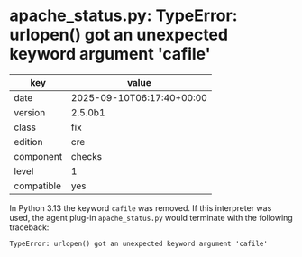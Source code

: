 [//]: # (werk v2)
# apache_status.py: TypeError: urlopen() got an unexpected keyword argument 'cafile'

key        | value
---------- | ---
date       | 2025-09-10T06:17:40+00:00
version    | 2.5.0b1
class      | fix
edition    | cre
component  | checks
level      | 1
compatible | yes

In Python 3.13 the keyword `cafile` was removed.
If this interpreter was used, the agent plug-in `apache_status.py` would terminate with the following traceback:
```
TypeError: urlopen() got an unexpected keyword argument 'cafile'
```
